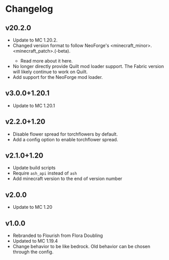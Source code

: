 # Changelog
## v20.2.0
- Update to MC 1.20.2.
- Changed version format to follow NeoForge's <minecraft_minor>.<minecraft_patch>.<number>(-beta).
  - Read more about it here.
- No longer directly provide Quilt mod loader support. The Fabric version will likely continue to work on Quilt.
- Add support for the NeoForge mod loader.

## v3.0.0+1.20.1
- Update to MC 1.20.1

## v2.2.0+1.20
- Disable flower spread for torchflowers by default.
- Add a config option to enable torchflower spread.

## v2.1.0+1.20
- Update build scripts
- Require `ash_api` instead of `ash`
- Add minecraft version to the end of version number

## v2.0.0
- Update to MC 1.20

## v1.0.0
- Rebranded to Flourish from Flora Doubling
- Updated to MC 1.19.4
- Change behavior to be like bedrock. Old behavior can be chosen through the config.
